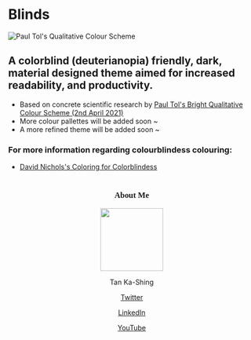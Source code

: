 # Blinds
![Paul Tol's Qualitative Colour Scheme](https://personal.sron.nl/~pault/images/scheme_bright.png)
## A colorblind (deuterianopia) friendly, dark, material designed theme aimed for increased readability, and productivity.

* Based on concrete scientific research by [Paul Tol's Bright Qualitative Colour Scheme (2nd April 2021)](https://personal.sron.nl/~pault/#fig:scheme_bright)
* More colour pallettes will be added soon ~
* A more refined theme will be added soon ~

### For more information regarding colourblindess colouring:
* [David Nichols's Coloring for Colorblindess](https://davidmathlogic.com/colorblind/#%23332288-%23117733-%2344AA99-%2388CCEE-%23DDCC77-%23CC6677-%23AA4499-%23882255)

<div style="text-align: center; margin-top: 40px">
<h3 style="font-weight: bold; font-family: Arial Light">About Me</h3>

<img src="https://media-exp1.licdn.com/dms/image/C5603AQGIlkYi6VuvTQ/profile-displayphoto-shrink_800_800/0/1603808050235?e=1638403200&v=beta&t=4ByVimRolCN_F0TU-GhSHTHE2yNWG08b0P-AClWLZVg" width="128">

Tan Ka-Shing

[Twitter](https://twitter.com/cuhshing)

[LinkedIn](https://www.linkedin.com/in/tankashing/)

[YouTube](https://www.youtube.com/KoroshingTV)
</div>
